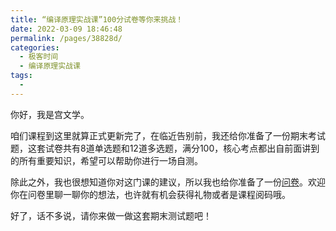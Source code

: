 ```yaml
---
title: “编译原理实战课”100分试卷等你来挑战！
date: 2022-03-09 18:46:48
permalink: /pages/38828d/
categories:
  - 极客时间
  - 编译原理实战课
tags:
  - 
---
```

<p>你好，我是宫文学。</p><p>咱们课程到这里就算正式更新完了，在临近告别前，我还给你准备了一份期末考试题，这套试卷共有8道单选题和12道多选题，满分100，核心考点都出自前面讲到的所有重要知识，希望可以帮助你进行一场自测。</p><p>除此之外，我也很想知道你对这门课的建议，所以我也给你准备了一份<a href="https://jinshuju.net/f/pcwmct">问卷</a>。欢迎你在问卷里聊一聊你的想法，也许就有机会获得礼物或者是课程阅码哦。</p><p>好了，话不多说，请你来做一做这套期末测试题吧！</p><p><a href="http://time.geekbang.org/quiz/intro?act_id=211&exam_id=637"><img src="https://static001.geekbang.org/resource/image/28/a4/28d1be62669b4f3cc01c36466bf811a4.png?wh=1142*201" alt=""></a></p><!-- [[[read_end]]] -->